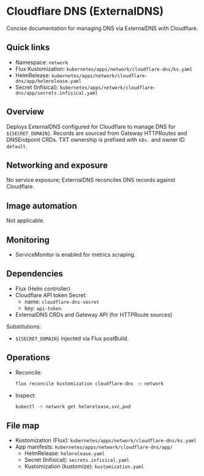 # Cloudflare DNS (ExternalDNS)

Concise documentation for managing DNS via ExternalDNS with Cloudflare.

## Quick links

- Namespace: `network`
- Flux Kustomization: `kubernetes/apps/network/cloudflare-dns/ks.yaml`
- HelmRelease: `kubernetes/apps/network/cloudflare-dns/app/helmrelease.yaml`
- Secret (Infisical): `kubernetes/apps/network/cloudflare-dns/app/secrets.infisical.yaml`

## Overview

Deploys ExternalDNS configured for Cloudflare to manage DNS for `${SECRET_DOMAIN}`. Records are sourced from Gateway HTTPRoutes and DNSEndpoint CRDs. TXT ownership is prefixed with `k8s.` and owner ID `default`.

## Networking and exposure

No service exposure; ExternalDNS reconciles DNS records against Cloudflare.

## Image automation

Not applicable.

## Monitoring

- ServiceMonitor is enabled for metrics scraping.

## Dependencies

- Flux (Helm controller)
- Cloudflare API token Secret:
  - name: `cloudflare-dns-secret`
  - key: `api-token`
- ExternalDNS CRDs and Gateway API (for HTTPRoute sources)

Substitutions:
- `${SECRET_DOMAIN}` injected via Flux postBuild.

## Operations

- Reconcile:

  ```sh
  flux reconcile kustomization cloudflare-dns -n network
  ```

- Inspect:

  ```sh
  kubectl -n network get helmrelease,svc,pod
  ```

## File map

- Kustomization (Flux): `kubernetes/apps/network/cloudflare-dns/ks.yaml`
- App manifests: `kubernetes/apps/network/cloudflare-dns/app/`
  - HelmRelease: `helmrelease.yaml`
  - Secret (Infisical): `secrets.infisical.yaml`
  - Kustomization (kustomize): `kustomization.yaml`
